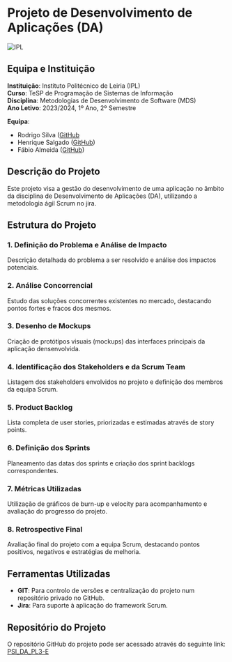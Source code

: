 # Projeto de Desenvolvimento de Aplicações (DA)

![IPL](https://upload.wikimedia.org/wikipedia/commons/thumb/0/08/IPL_Logo.png/200px-IPL_Logo.png)

## Equipa e Instituição

**Instituição**: Instituto Politécnico de Leiria (IPL)  
**Curso**: TeSP de Programação de Sistemas de Informação  
**Disciplina**: Metodologias de Desenvolvimento de Software (MDS)  
**Ano Letivo**: 2023/2024, 1º Ano, 2º Semestre  

**Equipa**:  
- Rodrigo Silva ([GitHub]((https://github.com/RodrigoSilva04))
- Henrique Salgado ([GitHub](https://github.com/joaosousa))
- Fábio Almeida ([GitHub](https://github.com/luciomachado))

## Descrição do Projeto

Este projeto visa a gestão do desenvolvimento de uma aplicação no âmbito da disciplina de Desenvolvimento de Aplicações (DA), utilizando a metodologia ágil Scrum no jira.

## Estrutura do Projeto

### 1. Definição do Problema e Análise de Impacto
Descrição detalhada do problema a ser resolvido e análise dos impactos potenciais.

### 2. Análise Concorrencial
Estudo das soluções concorrentes existentes no mercado, destacando pontos fortes e fracos dos mesmos.

### 3. Desenho de Mockups
Criação de protótipos visuais (mockups) das interfaces principais da aplicação densenvolvida.

### 4. Identificação dos Stakeholders e da Scrum Team
Listagem dos stakeholders envolvidos no projeto e definição dos membros da equipa Scrum.

### 5. Product Backlog
Lista completa de user stories, priorizadas e estimadas através de story points.

### 6. Definição dos Sprints
Planeamento das datas dos sprints e criação dos sprint backlogs correspondentes.

### 7. Métricas Utilizadas
Utilização de gráficos de burn-up e velocity para acompanhamento e avaliação do progresso do projeto.

### 8. Retrospective Final
Avaliação final do projeto com a equipa Scrum, destacando pontos positivos, negativos e estratégias de melhoria.

## Ferramentas Utilizadas

- **GIT**: Para controlo de versões e centralização do projeto num repositório privado no GitHub.
- **Jira**: Para suporte à aplicação do framework Scrum.

## Repositório do Projeto

O repositório GitHub do projeto pode ser acessado através do seguinte link: [PSI_DA_PL3-E](https://github.com/username/PSI_DA_PL3-E)

